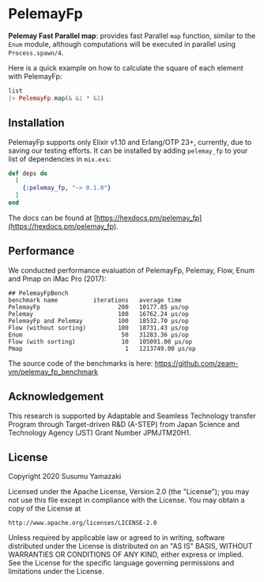 # PelemayFp

**Pelemay Fast Parallel map**: provides fast Parallel `map` function, similar to the `Enum` module, although computations will be executed in parallel using `Process.spawn/4`.

Here is a quick example on how to calculate the square of each element with PelemayFp:

```elixir
list
|> PelemayFp.map(& &1 * &1)
```

## Installation

PelemayFp supports only Elixir v1.10 and Erlang/OTP 23+, currently, due to saving our testing efforts. It can be installed by adding `pelemay_fp` to your list of dependencies in `mix.exs`:

```elixir
def deps do
  [
    {:pelemay_fp, "~> 0.1.0"}
  ]
end
```

The docs can be found at [https://hexdocs.pm/pelemay_fp](https://hexdocs.pm/pelemay_fp).

## Performance

We conducted performance evaluation of PelemayFp, Pelemay, Flow, Enum and Pmap on iMac Pro (2017):

```
## PelemayFpBench
benchmark name          iterations   average time 
PelemayFp                      200   10177.85 µs/op
Pelemay                        100   16762.24 µs/op
PelemayFp and Pelemay          100   18532.70 µs/op
Flow (without sorting)         100   18731.43 µs/op
Enum                            50   31283.36 µs/op
Flow (with sorting)             10   105091.00 µs/op
Pmap                             1   1213749.00 µs/op
```

The source code of the benchmarks is here: https://github.com/zeam-vm/pelemay_fp_benchmark


## Acknowledgement

This research is supported by Adaptable and Seamless Technology transfer
Program through Target-driven R&D (A-STEP) from Japan Science and Technology
Agency (JST) Grant Number JPMJTM20H1.

## License

Copyright 2020 Susumu Yamazaki

Licensed under the Apache License, Version 2.0 (the "License"); you may not use this file except in compliance with the License. You may obtain a copy of the License at

```
http://www.apache.org/licenses/LICENSE-2.0
```

Unless required by applicable law or agreed to in writing, software distributed under the License is distributed on an "AS IS" BASIS, WITHOUT WARRANTIES OR CONDITIONS OF ANY KIND, either express or implied. See the License for the specific language governing permissions and limitations under the License.
